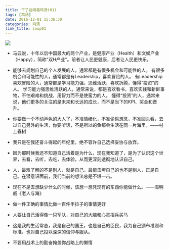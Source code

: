 ```yaml
---
title: 干了这碗毒鸡汤(01)
tags: [鸡汤]
date: 2016-12-01 15:36:30
categories: 鸡汤
link_title: soup01
---
```

![](http://onxkn9cbz.bkt.clouddn.com/photo05.jpg)

- 马云说，十年以后中国最大的两个产业，是健康产业（Health）和文娱产业（Happy），简称"双H产业"。前者让人民更健康，后者让人民更快乐。


- 能够去规划自己的个人发展的人，通常都是有很多机会和可能性的人。
有很多机会和可能性的人，通常都是有Leadership，喜欢冒险的人。
有Leadership喜欢冒险的人，通常都是学习能力强，思维活跃，喜欢折腾，懂得“投资”的人。
学习能力强思维活跃的人，通常来说，都是喜欢看书，喜欢实践和新鲜事物，不怕艰难和挑战，用智力而不是使蛮力的人。
懂得“投资”的人，通常来说，他们更多的关注的是未来和长远的成长，而不是当下的KPI、奖金和晋升。

- 你要做一个不动声色的大人了，不准情绪化，不准偷偷想念，不准回头看，去过自己另外的生活，你要听话，不是所以的鱼都会生活在同一片海里。——村上春树

<!--more-->

- 我只是在我还奋斗得起的年纪里，绝不容许自己选择妥协与放弃。

- 因为那时候我还不知道自己活着是为什么，现在我知道了，是为了认识这个世界，去看，去听，去吃，去体验，从而更深刻透彻地认识自己。

- 人，最难了解的不是别人，就是自己。最能击垮自己的也不是别人，正是自己。在潜意识面前，我们当前的想法总是不堪一击。

- 现在不是去想缺少什么的时候，该想一想凭现有的东西你能做什么。——海明威《老人与海》

- 做一件正确的事情比做一百件半拉子的事情更好

- 人要让自己活得像一只军队，对自己的大脑和心灵招兵买马

- 这是我的生活常态，我是自己的国王，也是自己的臣民，我为自己颁布准则和标准，也对自己投以深深的信仰与服从。

- 不要用战术上的勤奋掩盖你战略上的懒惰
